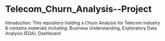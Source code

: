 # Telecom_Churn_Analysis--Project
Introduction:
This repository holding a Churn Analysis for Telecom industry & contains materials including: Business Understanding, Exploratory Data Analysis (EDA), Dashboard





 
